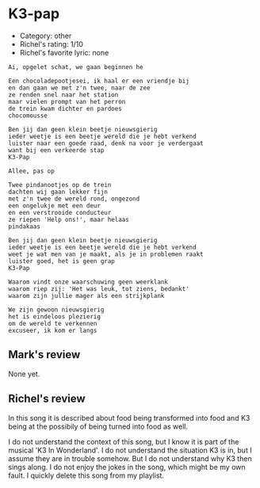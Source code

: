 # K3-pap 

 * Category: other
 * Richel's rating: 1/10
 * Richel's favorite lyric: none

```
Ai, opgelet schat, we gaan beginnen he

Een chocoladepootjesei, ik haal er een vriendje bij
en dan gaan we met z'n twee, naar de zee
ze renden snel naar het station
maar vielen prompt van het perron
de trein kwam dichter en pardoes
chocomousse

Ben jij dan geen klein beetje nieuwsgierig
ieder weetje is een beetje wereld die je hebt verkend
luister naar een goede raad, denk na voor je verdergaat
want bij een verkeerde stap 
K3-Pap

Allee, pas op

Twee pindanootjes op de trein
dachten wij gaan lekker fijn
met z'n twee de wereld rond, ongezond
een ongelukje met een deur
en een verstrooide conducteur
ze riepen 'Help ons!', maar helaas
pindakaas

Ben jij dan geen klein beetje nieuwsgierig
ieder weetje is een beetje wereld die je hebt verkend
weet je wat men van je maakt, als je in problemen raakt
luister goed, het is geen grap
K3-Pap

Waarom vindt onze waarschuwing geen weerklank
waarom riep zij: 'Het was leuk, tot ziens, bedankt'
waarom zijn jullie mager als een strijkplank

We zijn gewoon nieuwsgierig
het is eindeloos plezierig
om de wereld te verkennen
excuseer, ik kom er langs

```

## Mark's review

None yet.

## Richel's review

In this song it is described about food being transformed into food and K3 being at the possibily of being turned into food as well.

I do not understand the context of this song, but I know it is part of the musical 'K3 In Wonderland'. I do not understand the
situation K3 is in, but I assume they are in trouble somehow. But I do not understand why K3 then sings along. I do
not enjoy the jokes in the song, which might be my own fault. I quickly delete this song from my playlist.
